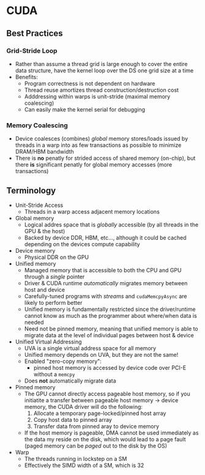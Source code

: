 # CUDA

## Best Practices

### Grid-Stride Loop
  - Rather than assume a thread grid is large enough to cover the entire data structure, have the kernel loop over the DS one grid size at a time
  - Benefits:
    - Program correctness is not dependent on hardware
    - Thread reuse amortizes thread construction/destruction cost 
    - Adddressing within warps is unit-stride (maximal memory coalescing)
    - Can easily make the kernel serial for debugging

### Memory Coalescing
- Device coalesces (combines) *global* memory stores/loads issued by threads in a warp into as few transactions as possible to minimize DRAM/HBM bandwidth 
- There is **no** penatly for strided access of shared memory (on-chip), but there **is** significant penatly for global memory accesses (more transactions)

## Terminology
- Unit-Stride Access
  - Threads in a warp access adjacent memory locations
- Global memory
  - Logical addres space that is *globally* accessible (by all threads in the GPU & the host)
  - Backed by device DDR, HBM, etc..., although it could be cached depending on the devices compute capability
- Device memory
  - Physical DDR on the GPU
- Unified memory 
  - Managed memory that is accessible to both the CPU and GPU through a *single* pointer
  - Driver & CUDA runtime *automatically* migrates memory between host and device
  - Carefully-tuned programs with *streams* and `cudaMemcpyAsync` are likely to perform better
  - Unified memory is fundamentally restricted since the driver/runtime cannot know as much as the programmer about where/when data is needed
  - Need not be pinned memory, meaning that unified memory is able to migrate data at the level of individual pages between host & device 
- Unified Virtual Addressing
  - UVA is a single virtual address space for all memory
  - Unified memory depends on UVA, but they are not the same!
  - Enabled "zero-copy memory":
    - pinned host memory is accessed by device code over PCI-E without a `memcpy`
  - Does **not** automatically migrate data
- Pinned memory
  - The GPU cannot directly access pageable host memory, so if you initiatite a transfer between pageable host memory -> device memory, the CUDA driver will do the following:
    1. Allocate a temporary page-locked/pinned host array
    2. Copy host data to pinned array
    3. Transfer data from pinned aray to device memory
  - If the host memory is pageable, DMA cannot be used immediately as the data my reside on the disk, which would lead to a page fault (paged memory can be *paged* out to the disk by the OS)
- Warp
  - The threads running in lockstep on a SM
  - Effectively the SIMD width of a SM, which is 32